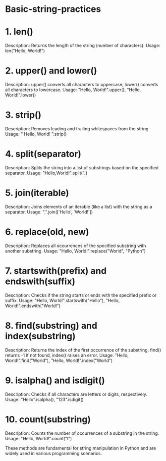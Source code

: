 # Basic-string-practices
# 1. len()
Description: Returns the length of the string (number of characters).
Usage: len("Hello, World!")
# 2. upper() and lower()
Description: upper() converts all characters to uppercase, lower() converts all characters to lowercase.
Usage: "Hello, World!".upper(), "Hello, World!".lower()
# 3. strip()
Description: Removes leading and trailing whitespaces from the string.
Usage: " Hello, World! ".strip()
# 4. split(separator)
Description: Splits the string into a list of substrings based on the specified separator.
Usage: "Hello,World!".split(',')
# 5. join(iterable)
Description: Joins elements of an iterable (like a list) with the string as a separator.
Usage: ",".join(['Hello', 'World!'])
# 6. replace(old, new)
Description: Replaces all occurrences of the specified substring with another substring.
Usage: "Hello, World!".replace("World", "Python")
# 7. startswith(prefix) and endswith(suffix)
Description: Checks if the string starts or ends with the specified prefix or suffix.
Usage: "Hello, World!".startswith("Hello"), "Hello, World!".endswith("World!")
# 8. find(substring) and index(substring)
Description: Returns the index of the first occurrence of the substring. find() returns -1 if not found, index() raises an error.
Usage: "Hello, World!".find("World"), "Hello, World!".index("World")
# 9. isalpha() and isdigit()
Description: Checks if all characters are letters or digits, respectively.
Usage: "Hello".isalpha(), "123".isdigit()
# 10. count(substring)
Description: Counts the number of occurrences of a substring in the string.
Usage: "Hello, World!".count("l")

These methods are fundamental for string manipulation in Python and are widely used in various programming scenarios.
